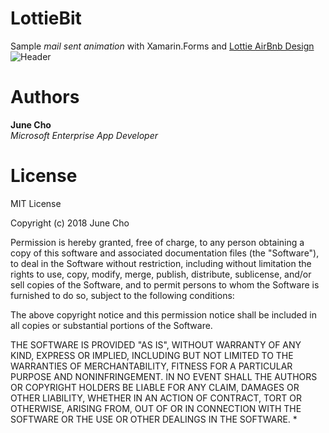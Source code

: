 # LottieBit
Sample *mail sent animation* with Xamarin.Forms and [Lottie AirBnb Design](https://airbnb.design/lottie/)
<br>
![Header](https://lottiebit.blob.core.windows.net/lottiebitgif/lottie.gif)

# Authors
**June Cho** 
<br>
*Microsoft Enterprise App Developer*

# License

MIT License

Copyright (c) 2018 June Cho

Permission is hereby granted, free of charge, to any person obtaining a copy of this software and associated documentation files (the "Software"), to deal in the Software without restriction, including without limitation the rights to use, copy, modify, merge, publish, distribute, sublicense, and/or sell copies of the Software, and to permit persons to whom the Software is furnished to do so, subject to the following conditions:

The above copyright notice and this permission notice shall be included in all copies or substantial portions of the Software.

THE SOFTWARE IS PROVIDED "AS IS", WITHOUT WARRANTY OF ANY KIND, EXPRESS OR IMPLIED, INCLUDING BUT NOT LIMITED TO THE WARRANTIES OF MERCHANTABILITY, FITNESS FOR A PARTICULAR PURPOSE AND NONINFRINGEMENT. IN NO EVENT SHALL THE AUTHORS OR COPYRIGHT HOLDERS BE LIABLE FOR ANY CLAIM, DAMAGES OR OTHER LIABILITY, WHETHER IN AN ACTION OF CONTRACT, TORT OR OTHERWISE, ARISING FROM, OUT OF OR IN CONNECTION WITH THE SOFTWARE OR THE USE OR OTHER DEALINGS IN THE SOFTWARE.
*

